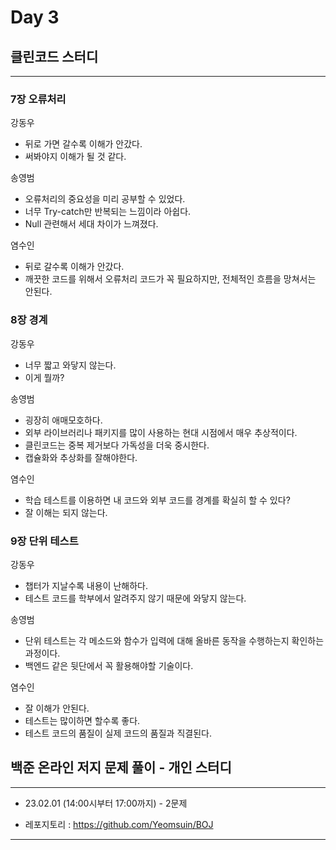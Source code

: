 # Day 3

## 클린코드 스터디

---

### 7장 오류처리

강동우

- 뒤로 가면 갈수록 이해가 안갔다.
- 써봐야지 이해가 될 것 같다.

송영범

- 오류처리의 중요성을 미리 공부할 수 있었다.
- 너무 Try-catch만 반복되는 느낌이라 아쉽다.
- Null 관련해서 세대 차이가 느껴졌다.

염수인

- 뒤로 갈수록 이해가 안갔다.
- 깨끗한 코드를 위해서 오류처리 코드가 꼭 필요하지만, 전체적인 흐름을 망쳐서는 안된다.

### 8장 경계

강동우

- 너무 짧고 와닿지 않는다.
- 이게 뭘까?

송영범

- 굉장히 애매모호하다.
- 외부 라이브러리나 패키지를 많이 사용하는 현대 시점에서 매우 추상적이다.
- 클린코드는 중복 제거보다 가독성을 더욱 중시한다.
- 캡슐화와 추상화를 잘해야한다.

염수인

- 학습 테스트를 이용하면 내 코드와 외부 코드를 경계를 확실히 할 수 있다?
- 잘 이해는 되지 않는다.

### 9장 단위 테스트

강동우

- 챕터가 지날수록 내용이 난해하다.
- 테스트 코드를 학부에서 알려주지 않기 때문에 와닿지 않는다.

송영범

- 단위 테스트는 각 메소드와 함수가 입력에 대해 올바른 동작을 수행하는지 확인하는 과정이다.
- 백엔드 같은 뒷단에서 꼭 활용해야할 기술이다.

염수인

- 잘 이해가 안된다.
- 테스트는 많이하면 할수록 좋다.
- 테스트 코드의 품질이 실제 코드의 품질과 직결된다.

## 백준 온라인 저지 문제 풀이 - 개인 스터디

---
  
- 23.02.01 (14:00시부터 17:00까지) - 2문제 
  
- 레포지토리 : https://github.com/Yeomsuin/BOJ
---